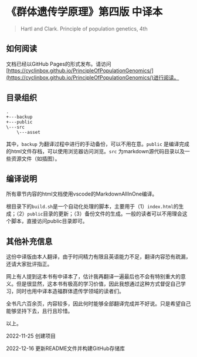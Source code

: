 # 《群体遗传学原理》第四版 中译本

> Hartl and Clark. Principle of population genetics, 4th

## 如何阅读

文档已经以GitHub Pages的形式发布。请访问[https://cyclinbox.github.io/PrincipleOfPopulationGenomics/](https://cyclinbox.github.io/PrincipleOfPopulationGenomics/)进行阅读。


## 目录组织

```
.
+---backup
+---public
\---src
    \---asset
```

其中，`backup` 为翻译过程中进行的手动备份，可以不用在意。`public` 是编译完成的html文件存档，可以使用浏览器访问浏览。`src` 为markdown源代码目录以及一些资源文件（如插图）。


## 编译说明

所有章节内容的html文档使用vscode的MarkdownAllInOne编译。

根目录下的`build.sh`是一个自动化处理的脚本，主要用于（1）`index.html`的生成；（2）`public`目录的更新；（3）备份文件的生成。一般的读者可以不用理会这个脚本，直接访问public目录即可。

## 其他补充信息

这份中译版由本人翻译，由于时间精力有限且英语能力不足，翻译内容恐有疏漏，还请大家批评指正。

网上有人提到这本书有中译本了，估计我再翻译一遍最后也不会有特别重大的意义。但是很显然，这本书有极高的学习价值，因此我想通过这种方式督促自己学习，同时也用中译本造福群体遗传学领域的读者们。

全书凡六百余页，内容较多，因此何时能够全部翻译完成并不好说。只是希望自己能够坚持下去，且行且珍惜。

以上。


2022-11-25 创建项目

2022-12-16 更新README文件并构建GitHub存储库

